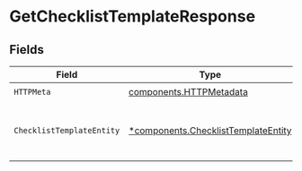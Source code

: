 # GetChecklistTemplateResponse


## Fields

| Field                                                                                     | Type                                                                                      | Required                                                                                  | Description                                                                               |
| ----------------------------------------------------------------------------------------- | ----------------------------------------------------------------------------------------- | ----------------------------------------------------------------------------------------- | ----------------------------------------------------------------------------------------- |
| `HTTPMeta`                                                                                | [components.HTTPMetadata](../../models/components/httpmetadata.md)                        | :heavy_check_mark:                                                                        | N/A                                                                                       |
| `ChecklistTemplateEntity`                                                                 | [*components.ChecklistTemplateEntity](../../models/components/checklisttemplateentity.md) | :heavy_minus_sign:                                                                        | Retrieves a single checklist template by ID                                               |